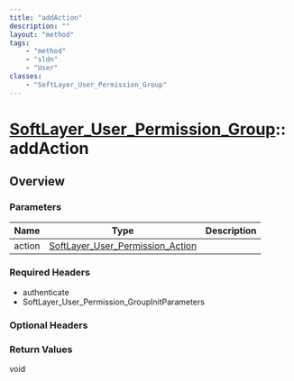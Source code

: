 ```yaml
---
title: "addAction"
description: ""
layout: "method"
tags:
    - "method"
    - "sldn"
    - "User"
classes:
    - "SoftLayer_User_Permission_Group"
---
```

# [SoftLayer_User_Permission_Group](/reference/services/SoftLayer_User_Permission_Group)::addAction




## Overview 


### Parameters 
|Name | Type | Description |
| --- | --- | --- |
|action| <a href='/reference/datatypes/SoftLayer_User_Permission_Action'>SoftLayer_User_Permission_Action </a>| |


### Required Headers
* authenticate
* SoftLayer_User_Permission_GroupInitParameters

### Optional Headers

### Return Values
void

